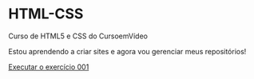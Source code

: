 # HTML-CSS
 Curso de HTML5 e CSS do CursoemVídeo

 Estou aprendendo a criar sites e agora vou gerenciar meus repositórios!

 <a href="https://andreagaci.github.io/HTML-CSS/Execicios/Ex001/index.html"> Executar o exercício 001</a>